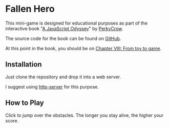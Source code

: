 # Fallen Hero

This mini-game is designed for educational purposes as part of the interactive book "[A JavaScript Odyssey](https://www.undeadjs.com/a-javascript-odyssey)" by [PerkyCrow](https://www.perkycrow.com).

The source code for the book can be found on [GitHub](https://github.com/Perky-Crow/undead).

At this point in the book, you should be on [Chapter VIII: From toy to game](http://undeadjs.com/a-javascript-odyssey/from-toy-to-game).



## Installation

Just clone the repository and drop it into a web server.

I suggest using [http-server](https://www.npmjs.com/package/http-server) for this purpose.



## How to Play

Click to jump over the obstacles. The longer you stay alive, the higher your score.
